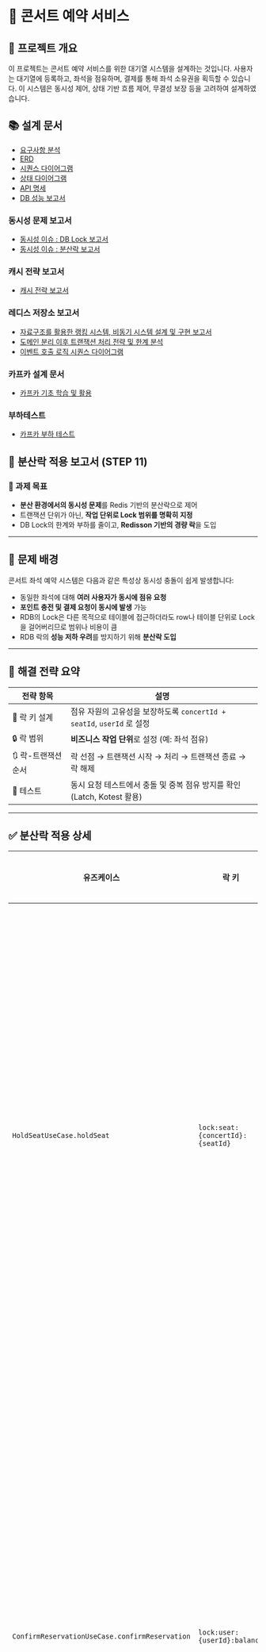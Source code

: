 # 🎤 콘서트 예약 서비스

## 📝 프로젝트 개요

이 프로젝트는 콘서트 예약 서비스를 위한 대기열 시스템을 설계하는 것입니다.
사용자는 대기열에 등록하고, 좌석을 점유하며, 결제를 통해 좌석 소유권을 획득할 수 있습니다.
이 시스템은 동시성 제어, 상태 기반 흐름 제어, 무결성 보장 등을 고려하여 설계하였습니다.

## 📚 설계 문서
- [요구사항 분석](1_requirements.md)
- [ERD](2_erd.md)
- [시퀀스 다이어그램](3_sequence_diagram.md)
- [상태 다이어그램](4_state_diagram.md)
- [API 명세](https://joyseohee.github.io/hhplus-concert-server)
- [DB 성능 보고서](5_db_report.md)
### 동시성 문제 보고서
- [동시성 이슈 : DB Lock 보고서](6_db_race_condition_report.md)
- [동시성 이슈 : 분산락 보고서](7_redis_distributed_lock_report.md)
### 캐시 전략 보고서
- [캐시 전략 보고서](8_redis_cash_report.md)
### 레디스 저장소 보고서
- [자료구조를 활용한 랭킹 시스템, 비동기 시스템 설계 및 구현 보고서](9_redis_datastructure.md)
- [도메인 분리 이후 트랜잭션 처리 전략 및 한계 분석](10_edd_transaction_doc.md)
- [이벤트 호출 로직 시퀀스 다이어그램](11_event_call_sequence_diagram.md)
### 카프카 설계 문서
- [카프카 기초 학습 및 활용](12_kafka.md)
### 부하테스트
- [카프카 부하 테스트](13_load_test.md)


## 📄 분산락 적용 보고서 (STEP 11)

### 🎯 과제 목표

* **분산 환경에서의 동시성 문제**를 Redis 기반의 분산락으로 제어
* 트랜잭션 단위가 아닌, **작업 단위로 Lock 범위를 명확히 지정**
* DB Lock의 한계와 부하를 줄이고, **Redisson 기반의 경량 락**을 도입

---

## 🧩 문제 배경

콘서트 좌석 예약 시스템은 다음과 같은 특성상 동시성 충돌이 쉽게 발생합니다:

* 동일한 좌석에 대해 **여러 사용자가 동시에 점유 요청**
* **포인트 충전 및 결제 요청이 동시에 발생** 가능
* RDB의 Lock은 다른 목적으로 테이블에 접근하더라도 row나 테이블 단위로 Lock을 걸어버리므로 범위나 비용이 큼
* RDB 락의 **성능 저하 우려**를 방지하기 위해 **분산락 도입**

---

## 🧪 해결 전략 요약

| 전략 항목        | 설명                                                  |
| ------------ |-----------------------------------------------------|
| 🔑 락 키 설계    | 점유 자원의 고유성을 보장하도록 `concertId + seatId`, `userId` 로 설정 |
| 🔒 락 범위      | **비즈니스 작업 단위**로 설정 (예: 좌석 점유)           |
| 🔃 락-트랜잭션 순서 | 락 선점 → 트랜잭션 시작 → 처리 → 트랜잭션 종료 → 락 해제                |
| 🧪 테스트       | 동시 요청 테스트에서 충돌 및 중복 점유 방지를 확인 (Latch, Kotest 활용)    |

---

## ✅ 분산락 적용 상세

| 유즈케이스                                          | 락 키                              | 적용 대상  | 적용 이유                                                                                                                  |
| ---------------------------------------------- | -------------------------------- | ------ | ---------------------------------------------------------------------------------------------------------------------- |
| `HoldSeatUseCase.holdSeat`                     | `lock:seat:{concertId}:{seatId}` | 좌석 점유  | - 좌석은 단일 자원이므로, **중복 점유 방지**를 위해 좌석 단위로 락을 적용<br>- 좌석 점유 정보는 **RDB에 영속화**되므로, 이후 예약 확정 시에는 락 없이도 일관성 검증 가능             |
| `ConfirmReservationUseCase.confirmReservation` | `lock:user:{userId}:balance`     | 사용자 잔액 | - **잔액 차감 시점에만 충돌 가능성**이 존재하므로 사용자 단위로 락 적용<br>- 좌석 점유는 이미 RDB에서 확인 가능하며, 점유 만료가 되었더라도 트랜잭션 시작 시점의 **유효성만 보장되면 문제 없음** |
| `ChargeBalanceUseCase.chargeBalance`           | `lock:user:{userId}:balance`     | 포인트 충전 | - 동일한 사용자에게 여러 충전 요청이 동시에 들어올 수 있으므로 **중복 충전 방지**를 위해 사용자 단위 락 필요                                                      |

---

## 🔄 트랜잭션 & 락 처리 순서

* 락은 트랜잭션 **외부에서 선점**
* 이후 트랜잭션 내부 로직을 실행
* Redisson의 `tryLock()`은 동기 블로킹 방식으로 처리되며, **재시도 시에도 락 선점부터 다시 시도**

```kotlin
for (attempt in 0..maxRetries) {
    try {
        return redisLockManager.withLock(key, waitTimeMs, leaseTimeMs) {
            pjp.proceed() // 트랜잭션 역시 재 획득해 시도
        }
    } catch (e: Exception) {
        if (e is LockAcquireException && attempt < maxRetries) {
            Thread.sleep(retryDelayMs)
            continue
        }
        throw e
    }
}
```

> ✅ `@Order(HIGHEST_PRECEDENCE)` 설정을 통해 `@Transactional`보다 **락 AOP가 먼저 실행**되도록 구성

---

## 🧪 테스트 & 검증

* `CountDownLatch` 기반 동시성 테스트 수행
* 의도적으로 동일 자원에 대한 요청을 충돌시켜, **락 선점/재시도 동작 검증**
* **금전적 이득이 발생하는 경우만 재시도 대상**으로 제한 (예: 잔액 차감, 좌석 확정)

---

## 🔍 한계 및 고려사항

* **락 유지 시간 설정에 유의**: 너무 짧으면 작업 중간 실패, 너무 길면 리소스 낭비
* 락 범위를 최소화함으로써 **성능 병목 최소화**에 집중
* **좌석 점유는 현재 RDB에 저장**되지만, 추후 Redis로 source of truth를 전환하는 것도 고려 중 (히스토리 불필요한 단기 데이터이기 때문)

---

## 🧠 결론

* **DB Lock의 한계를 Redis 기반 락으로 보완**
* **트랜잭션과 분산락의 순서를 고려하되 분리**함으로써 예측 가능한 동시성 제어 달성
* 좌석 점유 → 예약 확정 → 잔액 처리 흐름 전체에서, **최소한의 락 적용으로 성능과 정합성 모두 확보**